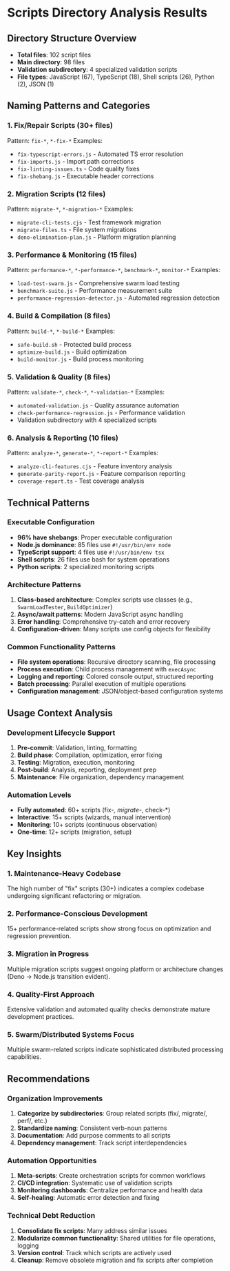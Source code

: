 # Scripts Directory Analysis Results

## Directory Structure Overview
- **Total files**: 102 script files
- **Main directory**: 98 files
- **Validation subdirectory**: 4 specialized validation scripts
- **File types**: JavaScript (67), TypeScript (18), Shell scripts (26), Python (2), JSON (1)

## Naming Patterns and Categories

### 1. **Fix/Repair Scripts** (30+ files)
Pattern: `fix-*`, `*-fix-*`
Examples:
- `fix-typescript-errors.js` - Automated TS error resolution
- `fix-imports.js` - Import path corrections
- `fix-linting-issues.ts` - Code quality fixes
- `fix-shebang.js` - Executable header corrections

### 2. **Migration Scripts** (12 files)
Pattern: `migrate-*`, `*-migration-*`
Examples:
- `migrate-cli-tests.cjs` - Test framework migration
- `migrate-files.ts` - File system migrations
- `deno-elimination-plan.js` - Platform migration planning

### 3. **Performance & Monitoring** (15 files)
Pattern: `performance-*`, `*-performance-*`, `benchmark-*`, `monitor-*`
Examples:
- `load-test-swarm.js` - Comprehensive swarm load testing
- `benchmark-suite.js` - Performance measurement suite
- `performance-regression-detector.js` - Automated regression detection

### 4. **Build & Compilation** (8 files)
Pattern: `build-*`, `*-build-*`
Examples:
- `safe-build.sh` - Protected build process
- `optimize-build.js` - Build optimization
- `build-monitor.js` - Build process monitoring

### 5. **Validation & Quality** (8 files)
Pattern: `validate-*`, `check-*`, `*-validation-*`
Examples:
- `automated-validation.js` - Quality assurance automation
- `check-performance-regression.js` - Performance validation
- Validation subdirectory with 4 specialized scripts

### 6. **Analysis & Reporting** (10 files)
Pattern: `analyze-*`, `generate-*`, `*-report-*`
Examples:
- `analyze-cli-features.cjs` - Feature inventory analysis
- `generate-parity-report.js` - Feature comparison reporting
- `coverage-report.ts` - Test coverage analysis

## Technical Patterns

### Executable Configuration
- **96% have shebangs**: Proper executable configuration
- **Node.js dominance**: 85 files use `#!/usr/bin/env node`
- **TypeScript support**: 4 files use `#!/usr/bin/env tsx`
- **Shell scripts**: 26 files use bash for system operations
- **Python scripts**: 2 specialized monitoring scripts

### Architecture Patterns
1. **Class-based architecture**: Complex scripts use classes (e.g., `SwarmLoadTester`, `BuildOptimizer`)
2. **Async/await patterns**: Modern JavaScript async handling
3. **Error handling**: Comprehensive try-catch and error recovery
4. **Configuration-driven**: Many scripts use config objects for flexibility

### Common Functionality Patterns
- **File system operations**: Recursive directory scanning, file processing
- **Process execution**: Child process management with `execAsync`
- **Logging and reporting**: Colored console output, structured reporting
- **Batch processing**: Parallel execution of multiple operations
- **Configuration management**: JSON/object-based configuration systems

## Usage Context Analysis

### Development Lifecycle Support
1. **Pre-commit**: Validation, linting, formatting
2. **Build phase**: Compilation, optimization, error fixing
3. **Testing**: Migration, execution, monitoring
4. **Post-build**: Analysis, reporting, deployment prep
5. **Maintenance**: File organization, dependency management

### Automation Levels
- **Fully automated**: 60+ scripts (fix-*, migrate-*, check-*)
- **Interactive**: 15+ scripts (wizards, manual intervention)
- **Monitoring**: 10+ scripts (continuous observation)
- **One-time**: 12+ scripts (migration, setup)

## Key Insights

### 1. **Maintenance-Heavy Codebase**
The high number of "fix" scripts (30+) indicates a complex codebase undergoing significant refactoring or migration.

### 2. **Performance-Conscious Development**
15+ performance-related scripts show strong focus on optimization and regression prevention.

### 3. **Migration in Progress**
Multiple migration scripts suggest ongoing platform or architecture changes (Deno → Node.js transition evident).

### 4. **Quality-First Approach**
Extensive validation and automated quality checks demonstrate mature development practices.

### 5. **Swarm/Distributed Systems Focus**
Multiple swarm-related scripts indicate sophisticated distributed processing capabilities.

## Recommendations

### Organization Improvements
1. **Categorize by subdirectories**: Group related scripts (fix/, migrate/, perf/, etc.)
2. **Standardize naming**: Consistent verb-noun patterns
3. **Documentation**: Add purpose comments to all scripts
4. **Dependency management**: Track script interdependencies

### Automation Opportunities
1. **Meta-scripts**: Create orchestration scripts for common workflows
2. **CI/CD integration**: Systematic use of validation scripts
3. **Monitoring dashboards**: Centralize performance and health data
4. **Self-healing**: Automatic error detection and fixing

### Technical Debt Reduction
1. **Consolidate fix scripts**: Many address similar issues
2. **Modularize common functionality**: Shared utilities for file operations, logging
3. **Version control**: Track which scripts are actively used
4. **Cleanup**: Remove obsolete migration and fix scripts after completion
